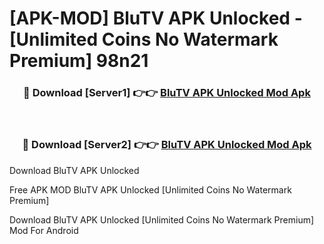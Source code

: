 # [APK-MOD] BluTV APK Unlocked - [Unlimited Coins No Watermark Premium] 98n21



<div align="center">
<h3>🔴 Download [Server1] 👉👉 <a href="https://momento.my/?title=BluTV_APK_Unlocked">BluTV APK Unlocked Mod Apk</a></h3><br>

<h3>🔴 Download [Server2] 👉👉 <a href="https://momento.my/?title=BluTV_APK_Unlocked">BluTV APK Unlocked Mod Apk</a></h3>
</div>



Download BluTV APK Unlocked 

Free APK MOD BluTV APK Unlocked [Unlimited Coins No Watermark Premium]

Download BluTV APK Unlocked [Unlimited Coins No Watermark Premium] Mod For Android
